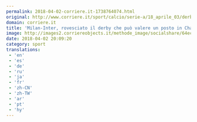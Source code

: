 ```yaml
---
permalink: 2018-04-02-corriere.it-1738764074.html
original: http://www.corriere.it/sport/calcio/serie-a/18_aprile_03/derby-rovesciato-e54613f2-36a3-11e8-a836-1a6391d71628.shtml
domain: corriere.it
title: 'Milan-Inter, rovesciato il derby che può valere un posto in Champions'
image: http://images2.corriereobjects.it/methode_image/socialshare/64eccd64-36a7-11e8-a836-1a6391d71628.jpg
date: 2018-04-02 20:09:20
category: sport
translations: 
 - 'en'
 - 'es'
 - 'de'
 - 'ru'
 - 'ja'
 - 'fr'
 - 'zh-CN'
 - 'zh-TW'
 - 'ar'
 - 'pt'
 - 'hy'
---
```


